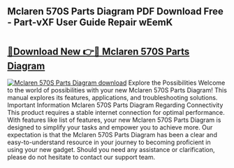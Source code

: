 ## Mclaren 570S Parts Diagram PDF Download Free - Part-vXF User Guide Repair wEemK

# <h2><a href="http://dfs8b5.blite.top/?on=Mclaren+570S+Parts+Diagram">🔗Download New 👉🔴 Mclaren 570S Parts Diagram</a></h2>

[![Mclaren 570S Parts Diagram download](https://i.imgur.com/lujVjoI.png)](http://dfs8b5.blite.top/?on=Mclaren+570S+Parts+Diagram)
Explore the Possibilities Welcome to the world of possibilities with your new Mclaren 570S Parts Diagram! This manual explores its features, applications, and troubleshooting solutions. Important Information Mclaren 570S Parts Diagram Regarding Connectivity This product requires a stable internet connection for optimal performance. With features like list of features, your new Mclaren 570S Parts Diagram is designed to simplify your tasks and empower you to achieve more. Our expectation is that the Mclaren 570S Parts Diagram has been a clear and easy-to-understand resource in your journey to becoming proficient in using your new gadget. Should you need any assistance or clarification, please do not hesitate to contact our support team.
